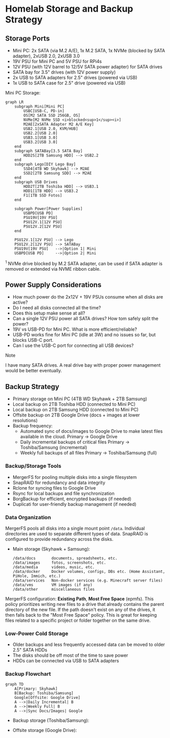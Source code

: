 # Homelab Storage and Backup Strategy

## Storage Ports
- Mini PC: 2x SATA (via M.2 A/E), 1x M.2 SATA, 1x NVMe (blocked by SATA adapter),
  2xUSB 2.0, 2xUSB 3.0
- 19V PSU for Mini PC and 5V PSU for RPi4s
- 12V PSU (with 12V barrel to 12/5V SATA power adapter) for SATA drives
- SATA bay for 3.5" drives (with 12V power supply)
- 2x USB to SATA adapters for 2.5" drives (powered via USB)
- 1x USB to SATA case for 2.5" drive (powered via USB)

Mini PC Storage:
```mermaid
graph LR
    subgraph Mini[Mini PC]
        USBC[USB-C, PD-in]
        OS[M2 SATA SSD 256GB, OS]
        NVMe[M2 NVMe SSD <i>blocked<sup>1</sup><i>]
        M2AE[2xSATA Adapter M2 A/E Key]
        USB2.1[USB 2.0, KVM/HUB]
        USB2.2[USB 2.0]
        USB3.1[USB 3.0]
        USB3.2[USB 3.0]        
    end
    subgraph SATABay[3.5 SATA Bay]
        HDD2S[2TB Samsung HDD] --> USB2.2
    end
    subgraph Lego[DIY Lego Bay]
        SSD4[4TB WD Skyhawk] --> M2AE
        SSD2[2TB Samsung SDD] --> M2AE
    end
    subgraph USB Drives
        HDD2T[2TB Toshiba HDD] --> USB3.1
        HDD1[1TB HDD] --> USB3.2
        F1[1TB SSD Fotos]
    end

    subgraph Power[Power Supplies]
        USBPD[USB PD]
        PSU19V[19V PSU]
        PSU12V.1[12V PSU]
        PSU12V.2[12V PSU]
    end
    
    PSU12V.1[12V PSU] --> Lego
    PSU12V.2[12V PSU] --> SATABay
    PSU19V[19V PSU]   -->|Option 1| Mini
    USBPD[USB PD]     -->|Option 2| Mini
```
<sup>1</sup> NVMe drive blocked by M.2 SATA adapter, can be used if SATA adapter is removed or extended via NVME ribbon cable.

## Power Supply Considerations
- How much power do the 2x12V + 19V PSUs consume when all disks are active?
- Do I need all disks connected all the time?
- Does this setup make sense at all?
- Can a single 12V PSU power all SATA drives? How tom safely split the power?
- 19V vs USB-PD for Mini PC. What is more efficient/reliable?
- USB-PD works fine for Mini PC (idle at 3W) and no issues so far, but blocks USB-C port.
- Can I use the USB-C port for connecting all USB devices?

> [!Note]
> I have many SATA drives. A real drive bay with proper power management would be better eventually.

## Backup Strategy
- Primary storage on Mini PC (4TB WD Skyhawk + 2TB Samsung)
- Local backup on 2TB Toshiba HDD (connected to Mini PC)
- Local backup on 2TB Samsung HDD (connected to Mini PC)
- Offsite backup on 2TB Google Drive (docs + images at lower resolutions)
- Backup frequency:
  - Automated sync of docs/images to Google Drive to make latest files available in the cloud.
    Primary -> Google Drive
  - Daily incremental backups of critical files
    Primary -> Toshiba/Samsung (incremental)
  - Weekly full backups of all files
    Primary -> Toshiba/Samsung (full)

### Backup/Storage Tools
  - MergerFS for pooling multiple disks into a single filesystem
  - SnapRAID for redundancy and data integrity
  - Rclone for syncing files to Google Drive
  - Rsync for local backups and file synchronization
  - BorgBackup for efficient, encrypted backups (if needed)
  - Duplicati for user-friendly backup management (if needed)

### Data Organization
MergerFS pools all disks into a single mount point `/data`. Individual directories are used to separate different types of data. SnapRAID is configured to provide redundancy across the disks.

- Main storage (Skyhawk + Samsung):
  ```
  /data/docs       documents, spreadsheets, etc.
  /data/images     fotos, screenshots, etc.
  /data/media      videos, music, etc.
  /data/docker     Docker volumes, configs, DBs etc. (Home Assistant, PiHole, Immich, etc.)
  /data/services   Non-docker services (e.g. Minecraft server files)
  /data/vms        VM images (if any)
  /data/other      miscellaneous files
  ```

MergerFS configuration: **Existing Path**, **Most Free Space** (epmfs). This policy prioritizes writing new files to a drive that already contains the parent directory of the new file. If the path doesn't exist on any of the drives, it then falls back to the "Most Free Space" policy. This is great for keeping files related to a specific project or folder together on the same drive.

### Low-Power Cold Storage
- Older backups and less frequently accessed data can be moved to older 2.5" SATA HDDs
- The disks should be off most of the time to save power
- HDDs can be connected via USB to SATA adapters

### Backup Flowchart

```mermaid
graph TD
    A[Primary: Skyhawk]
    B[Backup: Toshiba/Samsung]
    Google[Offsite: Google Drive]
    A -->|Daily Incremental| B
    A -->|Weekly Full| B
    A -->|Sync Docs/Images| Google
```

- Backup storage (Toshiba/Samsung):

- Offsite storage (Google Drive):

